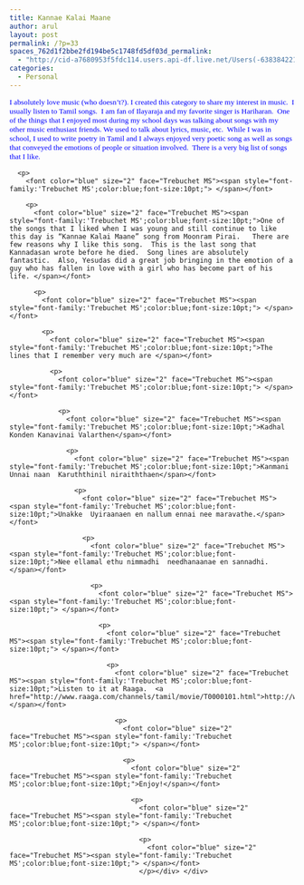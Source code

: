 ```yaml
---
title: Kannae Kalai Maane
author: arul
layout: post
permalink: /?p=33
spaces_762d1f2bbe2fd194be5c1748fd5df03d_permalink:
  - "http://cid-a7680953f5fdc114.users.api-df.live.net/Users(-6383842215583694572)/Blogs('A7680953F5FDC114!113')/Entries('A7680953F5FDC114!482')?authkey=NzXxYOsM*PI%24"
categories:
  - Personal
---
```

<div id="msgcns!A7680953F5FDC114!482" class="bvMsg">
  <div>
    <p>
      <font color="blue" size="2" face="Trebuchet MS"><span style="font-family:'Trebuchet MS';color:blue;font-size:10pt;">I absolutely love music (who doesn’t?). I created this category to share my interest in music.  I usually listen to Tamil songs.  I am fan of Ilayaraja and my favorite singer is Hariharan.  One of the things that I enjoyed most during my school days was talking about songs with my other music enthusiast friends. We used to talk about lyrics, music, etc.  While I was in school, I used to write poetry in Tamil and I always enjoyed very poetic song as well as songs that conveyed the emotions of people or situation involved.  There is a very big list of songs that I like.</span></font> 
      
      <p>
        <font color="blue" size="2" face="Trebuchet MS"><span style="font-family:'Trebuchet MS';color:blue;font-size:10pt;"> </span></font> 
        
        <p>
          <font color="blue" size="2" face="Trebuchet MS"><span style="font-family:'Trebuchet MS';color:blue;font-size:10pt;">One of the songs that I liked when I was young and still continue to like this day is “Kannae Kalai Maane” song from Moonram Pirai.   There are few reasons why I like this song.  This is the last song that Kannadasan wrote before he died.  Song lines are absolutely fantastic.  Also, Yesudas did a great job bringing in the emotion of a guy who has fallen in love with a girl who has become part of his life. </span></font> 
          
          <p>
            <font color="blue" size="2" face="Trebuchet MS"><span style="font-family:'Trebuchet MS';color:blue;font-size:10pt;"> </span></font> 
            
            <p>
              <font color="blue" size="2" face="Trebuchet MS"><span style="font-family:'Trebuchet MS';color:blue;font-size:10pt;">The lines that I remember very much are </span></font> 
              
              <p>
                <font color="blue" size="2" face="Trebuchet MS"><span style="font-family:'Trebuchet MS';color:blue;font-size:10pt;"> </span></font> 
                
                <p>
                  <font color="blue" size="2" face="Trebuchet MS"><span style="font-family:'Trebuchet MS';color:blue;font-size:10pt;">Kadhal Konden Kanavinai Valarthen</span></font> 
                  
                  <p>
                    <font color="blue" size="2" face="Trebuchet MS"><span style="font-family:'Trebuchet MS';color:blue;font-size:10pt;">Kanmani Unnai naan  Karuththinil niraiththaen</span></font> 
                    
                    <p>
                      <font color="blue" size="2" face="Trebuchet MS"><span style="font-family:'Trebuchet MS';color:blue;font-size:10pt;">Unakke  Uyiraanaen en nallum ennai nee maravathe.</span></font> 
                      
                      <p>
                        <font color="blue" size="2" face="Trebuchet MS"><span style="font-family:'Trebuchet MS';color:blue;font-size:10pt;">Nee ellamal ethu nimmadhi  needhanaanae en sannadhi.</span></font> 
                        
                        <p>
                          <font color="blue" size="2" face="Trebuchet MS"><span style="font-family:'Trebuchet MS';color:blue;font-size:10pt;"> </span></font> 
                          
                          <p>
                            <font color="blue" size="2" face="Trebuchet MS"><span style="font-family:'Trebuchet MS';color:blue;font-size:10pt;"> </span></font> 
                            
                            <p>
                              <font color="blue" size="2" face="Trebuchet MS"><span style="font-family:'Trebuchet MS';color:blue;font-size:10pt;">Listen to it at Raaga.  <a href="http://www.raaga.com/channels/tamil/movie/T0000101.html">http://www.raaga.com/channels/tamil/movie/T0000101.html</a></span></font> 
                              
                              <p>
                                <font color="blue" size="2" face="Trebuchet MS"><span style="font-family:'Trebuchet MS';color:blue;font-size:10pt;"> </span></font> 
                                
                                <p>
                                  <font color="blue" size="2" face="Trebuchet MS"><span style="font-family:'Trebuchet MS';color:blue;font-size:10pt;">Enjoy!</span></font> 
                                  
                                  <p>
                                    <font color="blue" size="2" face="Trebuchet MS"><span style="font-family:'Trebuchet MS';color:blue;font-size:10pt;"> </span></font> 
                                    
                                    <p>
                                      <font color="blue" size="2" face="Trebuchet MS"><span style="font-family:'Trebuchet MS';color:blue;font-size:10pt;"> </span></font>
                                    </p></div> </div>